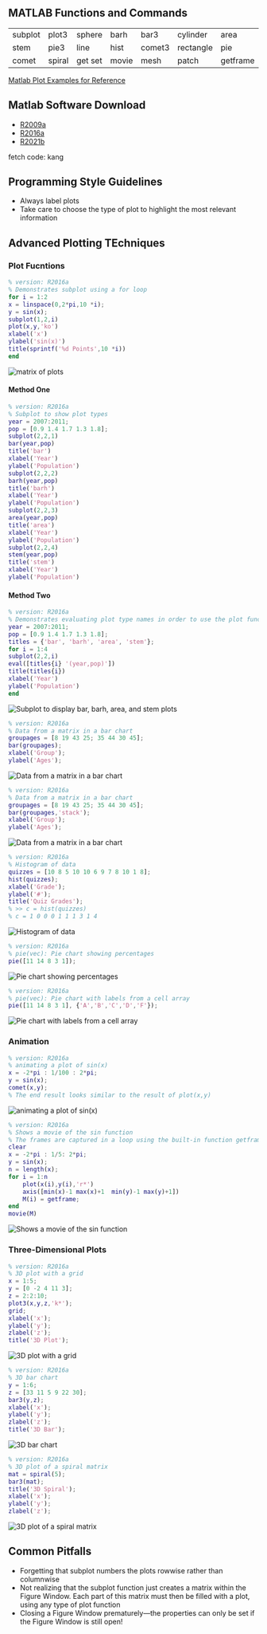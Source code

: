 ## MATLAB Functions and Commands
<table style="width:100%">
  <tr>
    <td>subplot</td>
    <td>plot3</td>
    <td>sphere</td>
    <td>barh</td>
    <td>bar3</td>
    <td>cylinder</td>
    <td>area</td>
    <td>bar3h</td>
    <td>colorbar</td>
  </tr>
  <tr>
    <td>stem</td>
    <td>pie3</td>
    <td>line</td>
    <td>hist</td>
    <td>comet3</td>
    <td>rectangle</td>
    <td>pie</td>
    <td>stem3</td>
    <td>text</td>
  </tr>
  <tr>
    <td>comet</td>
    <td>spiral</td>
    <td>get set</td>
    <td>movie</td>
    <td>mesh</td>
    <td>patch</td>
    <td>getframe</td>
    <td>surf</td>
    <td>image</td>
  </tr>
</table>

[Matlab Plot Examples for Reference](Examples.md)

## Matlab Software Download
- [R2009a](https://pan.baidu.com/s/1LfePFjCCpGZw6r0Pw4HR3g)
- [R2016a](https://pan.baidu.com/s/1bbcMHcFj_uMkEgJ8hclT9g ) 
- [R2021b](https://pan.baidu.com/s/1cJ8jcHgEF9U_OKbxUaNGig?pwd=kang )

fetch code: kang

## Programming Style Guidelines
+ Always label plots
+ Take care to choose the type of plot to highlight the most relevant information

## Advanced Plotting TEchniques
### Plot Fucntions
```matlab
% version: R2016a
% Demonstrates subplot using a for loop
for i = 1:2
x = linspace(0,2*pi,10 *i);
y = sin(x);
subplot(1,2,i)
plot(x,y,'ko')
xlabel('x')
ylabel('sin(x)')
title(sprintf('%d Points',10 *i))
end
```
![matrix of plots](figures/figure1.jpg)

#### Method One
```matlab
% version: R2016a
% Subplot to show plot types
year = 2007:2011;
pop = [0.9 1.4 1.7 1.3 1.8];
subplot(2,2,1)
bar(year,pop)
title('bar')
xlabel('Year')
ylabel('Population')
subplot(2,2,2)
barh(year,pop)
title('barh')
xlabel('Year')
ylabel('Population')
subplot(2,2,3)
area(year,pop)
title('area')
xlabel('Year')
ylabel('Population')
subplot(2,2,4)
stem(year,pop)
title('stem')
xlabel('Year')
ylabel('Population')
```
#### Method Two
```matlab
% version: R2016a
% Demonstrates evaluating plot type names in order to use the plot functions and put the names in titles
year = 2007:2011;
pop = [0.9 1.4 1.7 1.3 1.8];
titles = {'bar', 'barh', 'area', 'stem'};
for i = 1:4
subplot(2,2,i)
eval([titles{i} '(year,pop)'])
title(titles{i})
xlabel('Year')
ylabel('Population')
end
```
![Subplot to display bar, barh, area, and stem plots](figures/figure2.jpg)

```matlab
% version: R2016a
% Data from a matrix in a bar chart
groupages = [8 19 43 25; 35 44 30 45];
bar(groupages);
xlabel('Group');
ylabel('Ages');
```
![Data from a matrix in a bar chart](figures/figure3.jpg)

```matlab
% version: R2016a
% Data from a matrix in a bar chart
groupages = [8 19 43 25; 35 44 30 45];
bar(groupages,'stack');
xlabel('Group');
ylabel('Ages');
```
![Data from a matrix in a bar chart](figures/figure4.jpg)

```matlab
% version: R2016a
% Histogram of data
quizzes = [10 8 5 10 10 6 9 7 8 10 1 8];
hist(quizzes);
xlabel('Grade');
ylabel('#');
title('Quiz Grades');
% >> c = hist(quizzes)
% c = 1 0 0 0 1 1 1 3 1 4
```
![Histogram of data](figures/figure5.jpg)

```matlab
% version: R2016a
% pie(vec): Pie chart showing percentages
pie([11 14 8 3 1]);
```
![Pie chart showing percentages](figures/figure6.jpg)

```matlab
% version: R2016a
% pie(vec): Pie chart with labels from a cell array
pie([11 14 8 3 1], {'A','B','C','D','F'});
```
![Pie chart with labels from a cell array](figures/figure7.jpg)

### Animation
```matlab
% version: R2016a
% animating a plot of sin(x) 
x = -2*pi : 1/100 : 2*pi;
y = sin(x);
comet(x,y);
% The end result looks similar to the result of plot(x,y)
```
![animating a plot of sin(x)](figures/figure8.jpg)


```matlab
% version: R2016a
% Shows a movie of the sin function
% The frames are captured in a loop using the built-in function getframe, and are stored in a matrix.
clear
x = -2*pi : 1/5: 2*pi;
y = sin(x);
n = length(x);
for i = 1:n
    plot(x(i),y(i),'r*')
    axis([min(x)-1 max(x)+1  min(y)-1 max(y)+1])
    M(i) = getframe;
end
movie(M)
```
![Shows a movie of the sin function](figures/figure9.jpg)

### Three-Dimensional Plots
```matlab
% version: R2016a
% 3D plot with a grid
x = 1:5;
y = [0 -2 4 11 3];
z = 2:2:10;
plot3(x,y,z,'k*');
grid;
xlabel('x');
ylabel('y');
zlabel('z');
title('3D Plot');
```
![3D plot with a grid](figures/figure10.jpg)

```matlab
% version: R2016a
% 3D bar chart
y = 1:6;
z = [33 11 5 9 22 30];
bar3(y,z);
xlabel('x');
ylabel('y');
zlabel('z');
title('3D Bar');
```
![3D bar chart](figures/figure11.jpg)


```matlab
% version: R2016a
% 3D plot of a spiral matrix
mat = spiral(5);
bar3(mat);
title('3D Spiral');
xlabel('x');
ylabel('y');
zlabel('z');
```
![3D plot of a spiral matrix](figures/figure12.jpg)

## Common Pitfalls
+ Forgetting that subplot numbers the plots rowwise rather than columnwise
+ Not realizing that the subplot function just creates a matrix within the Figure Window. Each part of this matrix must then be filled with a plot, using any type of plot function
+ Closing a Figure Window prematurely—the properties can only be set if the Figure Window is still open!
